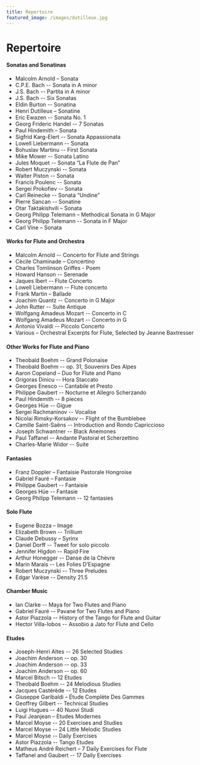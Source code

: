 ```yaml
---
title: Repertoire
featured_image: /images/dutilleux.jpg
---
```

# Repertoire

#### **Sonatas and Sonatinas**
* Malcolm Arnold – Sonata
* C.P.E. Bach -- Sonata in A minor
* J.S. Bach -- Partita in A minor
* J.S. Bach -- Six Sonatas
* Eldin Burton -- Sonatina
* Henri Dutilleux – Sonatine
* Eric Ewazen -- Sonata No. 1 
* Georg Frideric Handel -- 7 Sonatas
* Paul Hindemith – Sonata
* Sigfrid Karg-Elert -- Sonata Appassionata
* Lowell Liebermann -- Sonata 
* Bohuslav Martinu -- First Sonata
* Mike Mower -- Sonata Latino
* Jules Moquet  -- Sonata “La Flute de Pan”
* Robert Muczynski -- Sonata 
* Walter Piston -- Sonata
* Francis Poulenc -- Sonata
* Sergei Prokofiev -- Sonata
* Carl Reinecke -- Sonata “Undine”
* Pierre Sancan -- Sonatine 
* Otar Taktakishvili – Sonata
* Georg Philipp Telemann – Methodical Sonata in G Major
* Georg Philipp Telemann -- Sonata in F Major
* Carl Vine – Sonata

#### **Works for Flute and Orchestra**
* Malcolm Arnold -- Concerto for Flute and Strings
* Cècile Chaminade – Concertino
* Charles Tomlinson Griffes - Poem 
* Howard Hanson -- Serenade
* Jaques Ibert -- Flute Concerto
* Lowell Liebermann -- Flute concerto
* Frank Martin – Ballade
* Joachim Quantz -- Concerto in G Major
* John Rutter -- Suite Antique
* Wolfgang Amadeus Mozart -- Concerto in C
* Wolfgang Amadeus Mozart -- Concerto in G
* Antonio Vivaldi -- Piccolo Concerto
* Various – Orchestral Excerpts for Flute, Selected by Jeanne Baxtresser


#### **Other Works for Flute and Piano**
* Theobald Boehm -- Grand Polonaise
* Theobald Boehm -- op. 31, Souvenirs Des Alpes
* Aaron Copeland – Duo for Flute and Piano
* Grigoras Dinicu -- Hora Staccato
* Georges Enesco -- Cantabile et Presto
* Philippe Gaubert -- Nocturne et Allegro Scherzando
* Paul Hindemith -- 8 pieces
* Georges Hüe -- Gigue
* Sergei Rachmaninov -- Vocalise
* Nicolai Rimsky-Korsakov -- Flight of the Bumblebee
* Camille Saint-Saëns -- Introduction and Rondo Capriccioso
* Joseph Schwantner -- Black Anemones
* Paul Taffanel -- Andante Pastoral et Scherzettino
* Charles-Marie Widor -- Suite

#### **Fantasies**
* Franz Doppler – Fantaisie Pastorale Hongroise
* Gabriel Fauré – Fantasie
* Philippe Gaubert -- Fantaisie
* Georges Hüe -- Fantasie
* Georg Philipp Telemann -- 12 fantasies



#### **Solo Flute**
* Eugene Bozza – Image 
* Elizabeth Brown -- Trillium
* Claude Debussy – Syrinx
* Daniel Dorff -- Tweet for solo piccolo
* Jennifer Higdon -- Rapid·Fire
* Arthur Honegger -- Danse de la Chèvre 
* Marin Marais -- Les Folies D’Espagne
* Robert Muczynski -- Three Preludes
* Edgar Varèse -- Density 21.5

#### **Chamber Music**
* Ian Clarke -- Maya for Two Flutes and Piano
* Gabriel Fauré -- Pavane for Two Flutes and Piano
* Astor Piazzola -- History of the Tango for Flute and Guitar
* Hector Villa-lobos -- Assobio a Jato for Flute and Cello

#### **Etudes**
* Joseph-Henri Altes -- 26 Selected Studies
* Joachim Anderson -- op. 30
* Joachim Anderson -- op. 33
* Joachim Anderson -- op. 60
* Marcel Bitsch -- 12 Etudes
* Theobald Boehm -- 24 Melodious Studies
* Jacques Castérède -- 12 Etudes
* Giuseppe Garibaldi – Étude Complète Des Gammes
* Geoffrey Gilbert -- Technical Studies
* Luigi Hugues -- 40 Nuovi Studi
* Paul Jeanjean – Etudes Modernes
* Marcel Moyse -- 20 Exercises and Studies
* Marcel Moyse -- 24 Little Melodic Studies
* Marcel Moyse -- Daily Exercises
* Astor Piazzola -- Tango Etudes
* Matheus André Reichert – 7 Daily Exercises for Flute
* Taffanel and Gaubert -- 17 Daily Exercises

